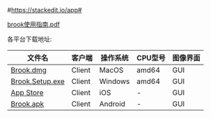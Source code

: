 #https://stackedit.io/app#

[brook使用指南.pdf](brook使用指南.pdf)
 
各平台下载地址: 

文件名|  客户端|  操作系统|  CPU型号|  图像界面
--- | --- | ---| ---|  --- 
[Brook.dmg](Brook.dmg) |	Client|	MacOS|	amd64|	GUI
[Brook.Setup.exe](Brook.Setup.exe) |	Client|	Windows|	amd64|	GUI
[App Store](https://itunes.apple.com/us/app/brook-brook-shadowsocks-vpn-proxy/id1216002642) |	Client|	iOS|	-|	GUI
[Brook.apk](Brook.apk) |	Client|	Android|	-|	GUI

